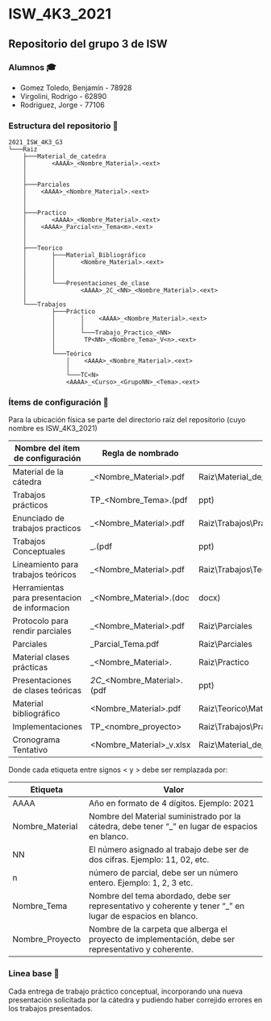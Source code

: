 # ISW_4K3_2021
## Repositorio del grupo 3 de ISW

### Alumnos 🎓
- Gomez Toledo, Benjamín - 78928
- Virgolini, Rodrigo - 62890
- Rodriguez, Jorge - 77106

### Estructura del repositorio 📐
```
2021_ISW_4K3_G3
└───Raiz
    ├───Material_de_catedra
    │       <AAAA>_<Nombre_Material>.<ext>
    │
    │       
    ├───Parciales
    │    <AAAA>_<Nombre_Material>.<ext>
    │
    │
    ├───Practico
    │       <AAAA>_<Nombre_Material>.<ext>
    │    <AAAA>_Parcial<n>_Tema<m>.<ext>
    │       
    │
    ├───Teorico
    │       ├───Material_Bibliográfico
    │       │       <Nombre_Material>.<ext>
    │       │
    │       │
    │       └───Presentaciones_de_clase
    │               <AAAA>_2C_<NN>_<Nombre_Material>.<ext>
    │
    └───Trabajos
            ├───Práctico
            │       │    <AAAA>_<Nombre_Material>.<ext>
            │       │
            │       └───Trabajo_Practico_<NN>
            │        TP<NN>_<Nombre_Tema>_V<n>.<ext>
            │
            └───Teórico
                │    <AAAA>_<Nombre_Material>.<ext>
                │
                └───TC<N>
                <AAAA>_<Curso>_<GrupoNN>_<Tema>.<ext>

```

### Ítems de configuración 🔧
Para la ubicación física se parte del directorio raíz del repositorio (cuyo nombre es ISW_4K3_2021)

| Nombre del ítem de configuración  		| Regla de nombrado                          	| Ubicación física              				|
|-----------------------------------------------|-----------------------------------------------|---------------------------------------------------------------|
| Material de la cátedra            		| <AAAA>_<Nombre_Material>.pdf          	| Raiz\Material_de_catedra              			|
| Trabajos prácticos                    	| TP<NN>_<Nombre_Tema>.(pdf|ppt) 	        | Raiz\Trabajos\Práctico\Trabajo_Practico_<NN>  		|
| Enunciado de trabajos practicos       	| <AAAA>_<Nombre_Material>.pdf                  | Raiz\Trabajos\Práctico\                   			|
| Trabajos Conceptuales	        		| <AAAA>_<Curso>_<GrupoNN>_<Tema>.(pdf|ppt)     | Raiz\Trabajos\Teórico\TC<N>                  			|
| Lineamiento para trabajos teóricos    	| <AAAA>_<Nombre_Material>.pdf               	| Raiz\Trabajos\Teórico                   			|
| Herramientas para presentacion de informacion | <AAAA>_<Nombre_Material>.(doc|docx)         	| Raiz\Parciales                 				|
| Protocolo para rendir parciales               | <AAAA>_<Nombre_Material>.pdf		        | Raiz\Parciales       						|
| Parciales 					| <AAAA>_Parcial<n>_Tema<m>.pdf             	| Raiz\Parciales      						|
| Material clases prácticas   			| <AAAA>_<Nombre_Material>.<ext>                | Raiz\Practico      						|
| Presentaciones de clases teóricas             | <AAAA>_2C_<NN>_<Nombre_Material>.(pdf|ppt)    | Raiz\Teorico\Presentaciones_de_clase    			|
| Material bibliográfico            	 	| <Nombre_Material>.pdf            	    	| Raiz\Teorico\Material_bilbiografico 	    			|
| Implementaciones	            	 	| TP<NN>_<nombre_proyecto>            	    	| Raiz\Trabajos\Practico\Trabajo_Practico_<NN>\Implementacion	|	    			
| Cronograma Tentativo            	 	| <AAAA>_<Curso>_<Nombre_Material>_v<N>.xlsx    | Raiz\Material_de_catedra 	    				|

Donde cada etiqueta entre signos < y > debe ser remplazada por:

| Etiqueta		| Valor                          										| 
|-----------------------|---------------------------------------------------------------------------------------------------------------|
| AAAA			| Año en formato de 4 dígitos. Ejemplo: 2021    								| 
| Nombre_Material	| Nombre del Material suministrado por la cátedra, debe tener “_” en lugar de espacios en blanco.  	        |
| NN			| El número asignado al trabajo debe ser de dos cifras. Ejemplo: 11, 02, etc.                   		|
| n			| número de parcial, debe ser un número entero. Ejemplo: 1, 2, 3 etc.                   			|
| Nombre_Tema		| Nombre del tema abordado, debe ser representativo y coherente y tener “_” en lugar de espacios en blanco.     |              			
| Nombre_Proyecto	| Nombre de la carpeta que alberga el proyecto de implementación, debe ser representativo y coherente.		|

	
### Linea base 📝
Cada entrega de trabajo práctico conceptual, incorporando una nueva presentación solicitada por la cátedra y pudiendo haber correjido errores en los trabajos presentados. 
